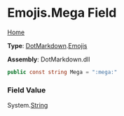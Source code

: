 # Emojis\.Mega Field

[Home](../../../README.md)

**Type**: [DotMarkdown](../../README.md)\.[Emojis](../README.md)

**Assembly**: DotMarkdown\.dll

```csharp
public const string Mega = ":mega:"
```

### Field Value

System\.[String](https://docs.microsoft.com/en-us/dotnet/api/system.string)